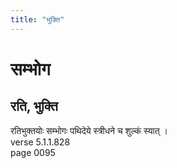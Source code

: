 ```yaml
---
title: "भुक्ति"
---
```


# सम्भोग
## रति, भुक्ति
रतिभुक्तयोः सम्भोगः पथिदेये स्त्रीधने च शुल्कं स्यात् ।<br />verse 5.1.1.828<br />page 0095

